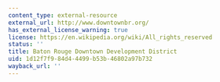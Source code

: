 ```yaml
---
content_type: external-resource
external_url: http://www.downtownbr.org/
has_external_license_warning: true
license: https://en.wikipedia.org/wiki/All_rights_reserved
status: ''
title: Baton Rouge Downtown Development District
uid: 1d12f7f9-84d4-4499-b53b-46802a97b732
wayback_url: ''
---
```

